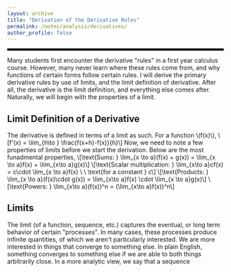 ```yaml
---
layout: archive
title: "Derivation of the Derivative Rules"
permalink: /notes/analysis/derivatives/
author_profile: false
--- 
```

<hr style="border: 2px solid black;">
Many students first encounter the derivative "rules" in a first year calculus course. However, many never learn where these rules come from, and why functions of certain forms follow certain rules. I will derive the primary derivative rules by use of limits, and the limit definition of derivative. After all, the derivative is the limit definition, and everything else comes after. Naturally, we will begin with the properties of a limit.

## Limit Definition of a Derivative
The derivative is defined in terms of a limit as such. For a function \\(f(x)\\), 
\\[f'(x) = \lim_{h\to } \frac{f(x+h)-f(x)}{h}\\]
Now, we need to note a few properties of limits before we start the derivation. Below are the most funadmental properties,
\\[\text{Sums: } \lim_{x \to a}(f(x) + g(x)) = \lim_{x \to a}f(x) + \lim_{x\to a}g(x)\\]
\\[\text{Scalar multiplication: } \lim_{x\to a}cf(x) = c\cdot \lim_{x \to a}f(x) \ \ \text{for a constant } c\\]
\\[\text{Products: } \lim_{x \to a}(f(x)\cdot g(x)) = \lim_{x\to a}f(x) \cdot \lim_{x \to a}g(x)\\]
\\[\text{Powers: } \lim_{x\to a}(f(x))^n = (\lim_{x\to a}f(x))^n\\]

## Limits
The limit (of a function, sequence, etc.) captures the eventual, or long term behavior of certain "processes". In many cases, these processes produce infinite quantities, of which we aren't particularly interested. We are more interested in things that converge to something else. In plain English, something converges to something else if we are able to both things arbitrarily close. In a more analytic view, we say that a sequence
